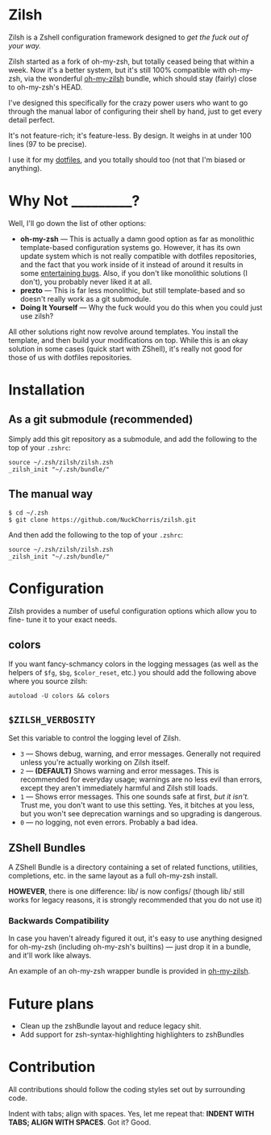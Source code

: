 # Zilsh
Zilsh is a Zshell configuration framework designed to *get the fuck out of your
way.*

Zilsh started as a fork of oh-my-zsh, but totally ceased being that within a
week.  Now it's a better system, but it's still 100% compatible with oh-my-zsh,
via the wonderful [oh-my-zilsh](https://github.com/NuckChorris/oh-my-zilsh)
bundle, which should stay (fairly) close to oh-my-zsh's HEAD.

I've designed this specifically for the crazy power users who want to go through
the manual labor of configuring their shell by hand, just to get every detail
perfect.

It's not feature-rich; it's feature-less.  By design.  It weighs in at under 100
lines (97 to be precise).

I use it for my
[dotfiles](https://github.com/NuckChorris/dotfiles/tree/master/zsh), and you
totally should too (not that I'm biased or anything).

# Why Not _________?
Well, I'll go down the list of other options:

 * **oh-my-zsh** — This is actually a damn good option as far as monolithic
 template-based configuration systems go.  However, it has its own update system
 which is not really compatible with dotfiles repositories, and the fact that 
 you work inside of it instead of around it results in some [entertaining
 bugs](https://github.com/robbyrussell/oh-my-zsh/issues/1423).  Also, if you
 don't like monolithic solutions (I don't), you probably never liked it at all.
 * **prezto** — This is far less monolithic, but still template-based and so
 doesn't really work as a git submodule.
 * **Doing It Yourself** — Why the fuck would you do this when you could just
 use zilsh?

All other solutions right now revolve around templates.  You install the 
template, and then build your modifications on top.  While this is an okay
solution in some cases (quick start with ZShell), it's really not good for those
of us with dotfiles repositories.

# Installation
## As a git submodule (recommended)
Simply add this git repository as a submodule, and add the following to the top
of your `.zshrc`:

	source ~/.zsh/zilsh/zilsh.zsh
	_zilsh_init "~/.zsh/bundle/"

## The manual way

	$ cd ~/.zsh
	$ git clone https://github.com/NuckChorris/zilsh.git

And then add the following to the top of your `.zshrc`:

	source ~/.zsh/zilsh/zilsh.zsh
	_zilsh_init "~/.zsh/bundle/"

# Configuration
Zilsh provides a number of useful configuration options which allow you to fine-
tune it to your exact needs.

## colors
If you want fancy-schmancy colors in the logging messages (as well as the
helpers of `$fg`, `$bg`, `$color_reset`, etc.) you should add the following
above where you source zilsh:

	autoload -U colors && colors

## `$ZILSH_VERBOSITY`
Set this variable to control the logging level of Zilsh.
 * `3` — Shows debug, warning, and error messages.  Generally not required
 unless you're actually working on Zilsh itself.
 * `2` — **(DEFAULT)** Shows warning and error messages. This is recommended for
 everyday usage; warnings are no less evil than errors, except they aren't
 immediately harmful and Zilsh still loads.
 * `1` — Shows error messages.  This one sounds safe at first, *but it isn't.*
 Trust me, you don't want to use this setting.  Yes, it bitches at you less, but
 you won't see deprecation warnings and so upgrading is dangerous.
 * `0` — no logging, not even errors.  Probably a bad idea.

## ZShell Bundles
A ZShell Bundle is a directory containing a set of related functions, utilities,
completions, etc. in the same layout as a full oh-my-zsh install.

**HOWEVER**, there is one difference: lib/ is now configs/ (though lib/ still
works for legacy reasons, it is strongly recommended that you do not use it)

### Backwards Compatibility
In case you haven't already figured it out, it's easy to use anything designed
for oh-my-zsh (including oh-my-zsh's builtins) — just drop it in a bundle, and
it'll work like always.

An example of an oh-my-zsh wrapper bundle is provided in
[oh-my-zilsh](https://github.com/NuckChorris/oh-my-zilsh).

# Future plans
 * Clean up the zshBundle layout and reduce legacy shit.
 * Add support for zsh-syntax-highlighting highlighters to zshBundles

# Contribution
All contributions should follow the coding styles set out by surrounding code.

Indent with tabs; align with spaces. Yes, let me repeat that: **INDENT WITH
TABS; ALIGN WITH SPACES**.  Got it?  Good.

